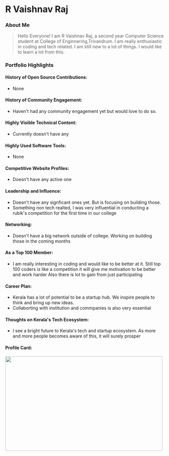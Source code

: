 # R Vaishnav Raj

### About Me

>Hello Everyone! I am R Vaishnav Raj, a second year Computer Science student at College of Enginnering,Trivandrum. I am really enthusiastic in coding and tech related.
>I am still new to a lot of things. I would like to learn a lot from this. 


### Portfolio Highlights


#### History of Open Source Contributions:

- None
#### History of Community Engagement:

-  Haven't had any community engagement yet but would love to do so.

#### Highly Visible Technical Content:
- Currently doesn't have any

#### Highly Used Software Tools:

- None

#### Competitive Website Profiles:

- Doesn't have any active one 

#### Leadership and Influence:

- Doesn't have any signficant ones yet. But is focusing on building those.
- Something non tech realted, I was very influential in conducting a rubik's competition for the first time in our college

#### Networking:

- Doesn't have a big network outside of college. Working on building those in the coming months

#### As a Top 100 Member:

- I am really interesting in coding and would like to be better at it. Still top 100 coders is like a competition it will give me motivation to be better and work harder
  Also there is lot to gain from just participating

#### Career Plan:

- Kerala has a lot of potential to be a startup hub. We inspire people to think and bring up new ideas.
- Collaborting with institution and commpanies is also very essential

#### Thoughts on Kerala's Tech Ecosystem:

- I see a bright future to Kerala's tech and startup ecosystem. As more and more people becomes aware of this, it will surely prosper

#### Profile Card:


 <img src="https://mulearn.org/embed/rank/rvaishnavraj@mulearn" width="500px" height="300px"></img>
